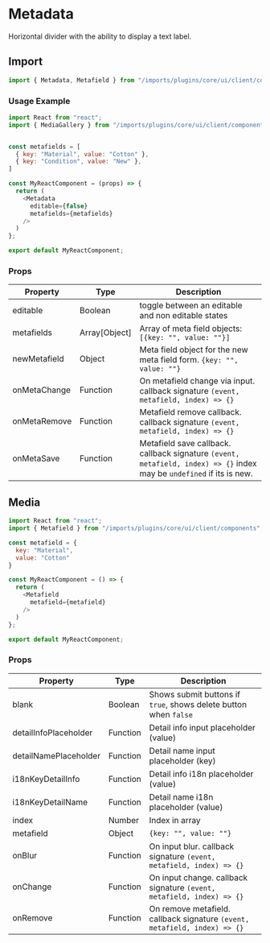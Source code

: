 # Metadata

Horizontal divider with the ability to display a text label.

## Import

```javascript
import { Metadata, Metafield } from "/imports/plugins/core/ui/client/components";
```

### Usage Example

```javascript
import React from "react";
import { MediaGallery } from "/imports/plugins/core/ui/client/components";


const metafields = [
  { key: "Material", value: "Cotton" },
  { key: "Condition", value: "New" },
]

const MyReactComponent = (props) => {
  return (
    <Metadata
      editable={false}
      metafields={metafields}
    />
  )
};

export default MyReactComponent;
```

### Props
<!--lint disable-->
| Property     | Type          | Description                                                                                                           |
| ------------ | ------------- | --------------------------------------------------------------------------------------------------------------------- |
| editable     | Boolean       | toggle between an editable and non editable states                                                                    |
| metafields   | Array[Object] | Array of meta field objects: `[{key: "", value: ""}]`                                                                 |
| newMetafield | Object        | Meta field object for the new meta field form. `{key: "", value: ""}`                                                 |
| onMetaChange | Function      | On metafield change via input. callback signature `(event, metafield, index) => {}`                                   |
| onMetaRemove | Function      | Metafield remove callback. callback signature `(event, metafield, index) => {}`                                       |
| onMetaSave   | Function      | Metafield save callback. callback signature `(event, metafield, index) => {}` index may be `undefined` if its is new. |
<!--lint enable-->
## Media

```javascript
import React from "react";
import { Metafield } from "/imports/plugins/core/ui/client/components";

const metafield = {
  key: "Material",
  value: "Cotton"
}

const MyReactComponent = () => {
  return (
    <Metafield
      metafield={metafield}
    />
  )
};

export default MyReactComponent;
```

### Props

| Property              | Type     | Description                                                               |
| --------------------- | -------- | ------------------------------------------------------------------------- |
| blank                 | Boolean  | Shows submit buttons if `true`, shows delete button when `false`          |
| detailInfoPlaceholder | Function | Detail info input placeholder (value)                                     |
| detailNamePlaceholder | Function | Detail name input placeholder (key)                                       |
| i18nKeyDetailInfo     | Function | Detail info i18n placeholder (value)                                      |
| i18nKeyDetailName     | Function | Detail name i18n placeholder (value)                                      |
| index                 | Number   | Index in array                                                            |
| metafield             | Object   | `{key: "", value: ""}`                                                    |
| onBlur                | Function | On input blur. callback signature `(event, metafield, index) => {}`       |
| onChange              | Function | On input change. callback signature `(event, metafield, index) => {}`     |
| onRemove              | Function | On remove metafield. callback signature `(event, metafield, index) => {}` |

